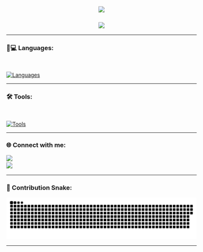 <h1 align="center">
    <img src="https://readme-typing-svg.herokuapp.com/?font=Righteous&size=35&center=true&vCenter=true&width=500&height=70&duration=4000&lines=Hi+There!+👋;+I'm+Natã+Camargo+Oliveira!;+Welcome+to+my+GitHub+corner!;" />
</h1>

<div align="center">

  <img height="180em" src="https://github-readme-stats.vercel.app/api/top-langs/?username=Natanco1&layout=compact&langs_count=7&theme=dracula&show_icons=true&locale=en&hide=ShaderLab"/>
</div>

---

### 🧑💻 Languages:
<div style="display: inline_block"><br>

[![Languages](https://skillicons.dev/icons?i=python,dart,javascript,c,bash,typescript&perline=3)](https://skillicons.dev)
</div>

---

### 🛠️ Tools:
<div style="display: inline_block"><br>

[![Tools](https://skillicons.dev/icons?i=linux,git,github,vue,flutter,firebase,aws,gcp,pytorch&perline=3)](https://skillicons.dev)
</div>

---

### 🌐 Connect with me:
<div> 
  <a href="https://www.linkedin.com/in/natã-camargo-oliveira-104303250/" target="_blank"><img src="https://img.shields.io/badge/-LinkedIn-%230077B5?style=for-the-badge&logo=linkedin&logoColor=white" target="_blank"></a> </br>
  <a href="https://gitlab.com/Natanco" target="_blank"><img src="https://img.shields.io/badge/-GitLab-E2432a?style=for-the-badge&logo=gitlab&logoColor=white" target="_blank"></a>
</div>

---

### 🐍 Contribution Snake:
<picture align="center">
  <source media="(prefers-color-scheme: dark)" srcset="https://raw.githubusercontent.com/Natanco1/Natanco1/output/github-contribution-grid-snake-dark.svg">
  <source media="(prefers-color-scheme: light)" srcset="https://raw.githubusercontent.com/Natanco1/Natanco1/output/github-contribution-grid-snake.svg">
  <img alt="github contribution grid snake animation" src="https://raw.githubusercontent.com/Natanco1/Natanco1/output/github-contribution-grid-snake.svg">
</picture>

---